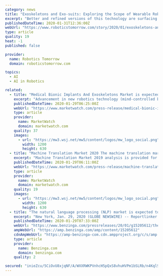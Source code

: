 ```yaml
---
category: news
title: "Exoskeletons and Exo-suits: Exploring the Scope of Wearable Robots"
excerpt: "Better and refined versions of this technology are surfacing every passing day; today, even mind-controlled exoskeletons are available, which were unimaginable until a few years back. Studies have suggested that, in the future, humanoid robotic technologies and exoskeletons may present possibilities for humans to function even in unstructured ..."
publishedDateTime: 2020-01-31T12:36:00Z
webUrl: "https://www.roboticstomorrow.com/story/2020/01/exoskeletons-and-exo-suits-exploring-the-scope-of-wearable-robots/14716/"
type: article
quality: 19
heat: -1
published: false

provider:
  name: Robotics Tomorrow
  domain: roboticstomorrow.com

topics:
  - AI
  - AI in Robotics

related:
  - title: "Medical Bionic Implants And Exoskeletons Market is expected to expand at a CAGR of 7.5% during 2017-2027"
    excerpt: "Advancement in new robotics technology (mind-controlled bionic limbs & exoskeletons) coupled with 3D printing is also positively impacting the growth of the market. Download the sample copy of ..."
    publishedDateTime: 2020-01-29T06:25:00Z
    webUrl: "https://www.marketwatch.com/press-release/medical-bionic-implants-and-exoskeletons-market-is-expected-to-expand-at-a-cagr-of-75-during-2017-2027-2020-01-29"
    type: article
    provider:
      name: MarketWatch
      domain: marketwatch.com
    quality: 37
    images:
      - url: "https://mw3.wsj.net/mw5/content/logos/mw_logo_social.png"
        width: 1200
        height: 630
  - title: "Machine Translation Market 2020 The machine translation market is expected to register a CAGR of 7.1% during the forecast period 2020 - 2024"
    excerpt: "Machine Translation Market 2019 analysis is provided for each region, based on the growth rate, consumer buying patterns, present demand and supply scenarios in Machine Translation Market. This market research report is a beneficial tool for its buyer to increase the profitability of investment,"
    publishedDateTime: 2020-01-29T06:11:00Z
    webUrl: "https://www.marketwatch.com/press-release/machine-translation-market-2020-the-machine-translation-market-is-expected-to-register-a-cagr-of-71-during-the-forecast-period-2020---2024-2020-01-29"
    type: article
    provider:
      name: MarketWatch
      domain: marketwatch.com
    quality: 19
    images:
      - url: "https://mw3.wsj.net/mw5/content/logos/mw_logo_social.png"
        width: 1200
        height: 630
  - title: "The natural language processing (NLP) market is expected to progress at a 19.7% CAGR during 2019–2024 (forecast period) to $22.9 billion by 2024"
    excerpt: "New York, Jan. 29, 2020 (GLOBE NEWSWIRE) -- Reportlinker.com announces the release of the report \"Natural Language Processing Market\" - https://www.reportlinker.com/p05842957/?utm_source=GNW Valuing $8."
    publishedDateTime: 2020-01-29T07:33:00Z
    webUrl: "https://www.benzinga.com/pressreleases/20/01/g15205612/the-natural-language-processing-nlp-market-is-expected-to-progress-at-a-19-7-cagr-during-2019-2024"
    ampWebUrl: "https://amp.benzinga.com/amp/content/15205612"
    cdnAmpWebUrl: "https://amp-benzinga-com.cdn.ampproject.org/c/s/amp.benzinga.com/amp/content/15205612"
    type: article
    provider:
      name: Benzinga.com
      domain: benzinga.com
    quality: 2

secured: "inieZcu/5CiOvU8xjqNF/A/WXXRWKPVnhcH5pQxS8vhuHVPm1bSLRb/n4KqlSXBlunYHo+gTuGeJ7SIqDlPVhK182pmdJM/3OhthAeA6Lb65VU7ne34a14nk4abcoWRYEvAg4hP/9tAjRnK+z/UlvX26nbU5niAlPriXROGj6rZv0O8oHv8+H4eKLkNEvHBSztPkjzTUrm4whxCnZY7r+q8uO+uNGVwTJzXLweMXE8XnChoJsWiXnuOO9dZpLyfNMz1C95hvjk3eNkn4kqepNfsBiwXzTOKW/SJ1khtQoMiejSAzsqVCrvsbumhC7NDB;fUhydY7AP6ZcqpkAwKgIsA=="
---
```


